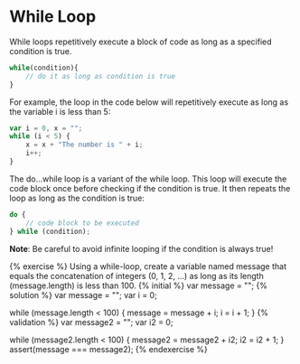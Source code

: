 # While Loop

While loops repetitively execute a block of code as long as a specified condition is true.

```javascript
while(condition){
    // do it as long as condition is true
}
```

For example, the loop in the code below will repetitively execute as long as the variable i is less than 5:

```javascript
var i = 0, x = "";
while (i < 5) {
    x = x + "The number is " + i;
    i++;
}
```

The do...while loop is a variant of the while loop. This loop will execute the code block once before checking if the condition is true. It then repeats the loop as long as the condition is true:

```javascript
do {
    // code block to be executed
} while (condition);
```


**Note**: Be careful to avoid infinite looping if the condition is always true!


{% exercise %}
Using a while-loop, create a variable named message that equals the concatenation of integers (0, 1, 2, ...) as long as its length (message.length) is less than 100.
{% initial %}
var message = "";
{% solution %}
var message = "";
var i = 0;

while (message.length < 100) {
    message = message + i;
    i = i + 1;
}
{% validation %}
var message2 = "";
var i2 = 0;

while (message2.length < 100) {
    message2 = message2 + i2;
    i2 = i2 + 1;
}
assert(message === message2);
{% endexercise %}
